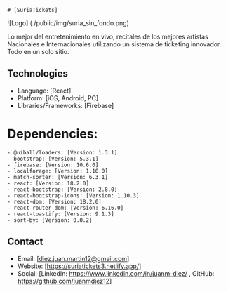     # [SuriaTickets]

![Logo] (./public/img/suria_sin_fondo.png)

Lo mejor del entretenimiento en vivo, recitales de los mejores artistas Nacionales e Internacionales utilizando un sistema de ticketing innovador. Todo en un solo sitio.

## Technologies

- Language: [React]
- Platform: [iOS, Android, PC]
- Libraries/Frameworks: [Firebase]

# Dependencies:

    - @uiball/loaders: [Version: 1.3.1]
    - bootstrap: [Version: 5.3.1]
    - firebase: [Version: 10.6.0]
    - localforage: [Version: 1.10.0]
    - match-sorter: [Version: 6.3.1]
    - react: [Version: 18.2.0]
    - react-bootstrap: [Version: 2.8.0]
    - react-bootstrap-icons: [Version: 1.10.3]
    - react-dom: [Version: 18.2.0]
    - react-router-dom: [Version: 6.16.0]
    - react-toastify: [Version: 9.1.3]
    - sort-by: [Version: 0.0.2]

## Contact

- Email: [diez.juan.martin12@gmail.com]
- Website: [https://suriatickets3.netlify.app/]
- Social: [LinkedIn: https://www.linkedin.com/in/juanm-diez/ , GitHub: https://github.com/juanmdiez12]